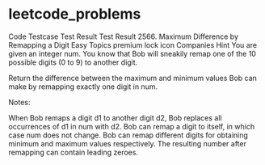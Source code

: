 # leetcode_problems

Code
Testcase
Test Result
Test Result
2566. Maximum Difference by Remapping a Digit
Easy
Topics
premium lock icon
Companies
Hint
You are given an integer num. You know that Bob will sneakily remap one of the 10 possible digits (0 to 9) to another digit.

Return the difference between the maximum and minimum values Bob can make by remapping exactly one digit in num.

Notes:

When Bob remaps a digit d1 to another digit d2, Bob replaces all occurrences of d1 in num with d2.
Bob can remap a digit to itself, in which case num does not change.
Bob can remap different digits for obtaining minimum and maximum values respectively.
The resulting number after remapping can contain leading zeroes.
